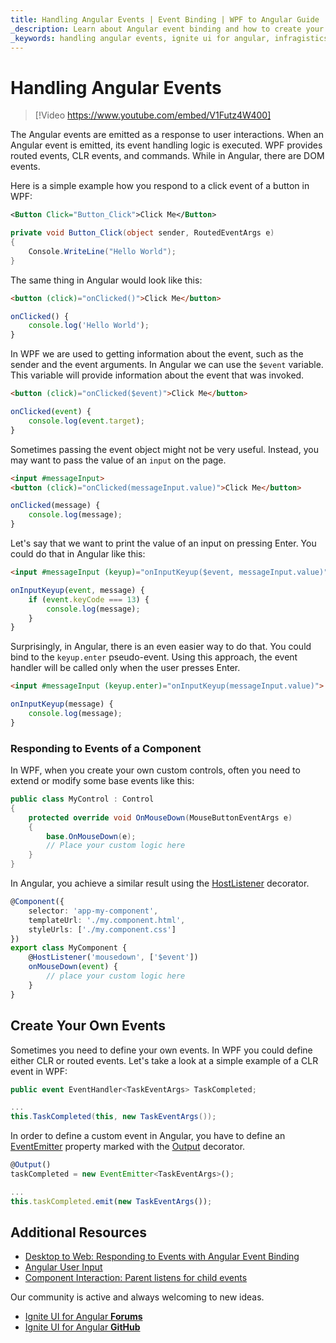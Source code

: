 ```yaml
---
title: Handling Angular Events | Event Binding | WPF to Angular Guide | Infragistics
_description: Learn about Angular event binding and how to create your own Angular custom events. See how Angular uses DOM events to do this and handles user inputs.
_keywords: handling angular events, ignite ui for angular, infragistics
---
```


# Handling Angular Events

> [!Video https://www.youtube.com/embed/V1Futz4W400]

The Angular events are emitted as a response to user interactions. When an Angular event is emitted, its event handling logic is executed. WPF provides routed events, CLR events, and commands. While in Angular, there are DOM events.

Here is a simple example how you respond to a click event of a button in WPF:

```xml
<Button Click="Button_Click">Click Me</Button>
```
```csharp
private void Button_Click(object sender, RoutedEventArgs e)
{
    Console.WriteLine("Hello World");
}
```

The same thing in Angular would look like this:
```html
<button (click)="onClicked()">Click Me</button>
```
```typescript
onClicked() {
    console.log('Hello World');
}
```

In WPF we are used to getting information about the event, such as the sender and the event arguments. In Angular we can use the `$event` variable. This variable will provide information about the event that was invoked.

```html
<button (click)="onClicked($event)">Click Me</button>
```
```typescript
onClicked(event) {
    console.log(event.target);
}
```

Sometimes passing the event object might not be very useful. Instead, you may want to pass the value of an `input` on the page.

```html
<input #messageInput>
<button (click)="onClicked(messageInput.value)">Click Me</button>
```
```typescript
onClicked(message) {
    console.log(message);
}
```

Let's say that we want to print the value of an input on pressing Enter. You could do that in Angular like this:

```html
<input #messageInput (keyup)="onInputKeyup($event, messageInput.value)">
```
```typescript
onInputKeyup(event, message) {
    if (event.keyCode === 13) {
        console.log(message);
    }
}
```

Surprisingly, in Angular, there is an even easier way to do that. You could bind to the `keyup.enter` pseudo-event. Using this approach, the event handler will be called only when the user presses Enter.

```html
<input #messageInput (keyup.enter)="onInputKeyup(messageInput.value)">
```
```typescript
onInputKeyup(message) {
    console.log(message);
}
```

### Responding to Events of a Component

In WPF, when you create your own custom controls, often you need to extend or modify some base events like this:

```csharp
public class MyControl : Control
{
    protected override void OnMouseDown(MouseButtonEventArgs e)
    {
        base.OnMouseDown(e);
        // Place your custom logic here
    }
}
```

In Angular, you achieve a similar result using the [HostListener](https://angular.io/api/core/HostListener) decorator.

```typescript
@Component({
    selector: 'app-my-component',
    templateUrl: './my.component.html',
    styleUrls: ['./my.component.css']
})
export class MyComponent {
    @HostListener('mousedown', ['$event'])
    onMouseDown(event) {
        // place your custom logic here
    }
}
```

## Create Your Own Events

Sometimes you need to define your own events. In WPF you could define either CLR or routed events. Let's take a look at a simple example of a CLR event in WPF:

```csharp
public event EventHandler<TaskEventArgs> TaskCompleted;

...
this.TaskCompleted(this, new TaskEventArgs());
```

In order to define a custom event in Angular, you have to define an [EventEmitter](https://angular.io/api/core/EventEmitter) property marked with the [Output](https://angular.io/api/core/Output) decorator.

```typescript
@Output()
taskCompleted = new EventEmitter<TaskEventArgs>();

...
this.taskCompleted.emit(new TaskEventArgs());
```

## Additional Resources
* [Desktop to Web: Responding to Events with Angular Event Binding](https://www.youtube.com/watch?v=V1Futz4W400&list=PLG8rj6Rr0BU-AqcJMuwggKy0GMIkjkt3j&index=6)
* [Angular User Input](https://angular.io/guide/user-input)
* [Component Interaction: Parent listens for child events](https://angular.io/guide/component-interaction#parent-listens-for-child-event)

<div class="divider--half"></div>
Our community is active and always welcoming to new ideas.

* [Ignite UI for Angular **Forums**](https://www.infragistics.com/community/forums/f/ignite-ui-for-angular)
* [Ignite UI for Angular **GitHub**](https://github.com/IgniteUI/igniteui-angular)

